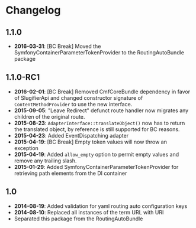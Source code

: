 Changelog
=========

1.1.0
-----

* **2016-03-31**: [BC Break] Moved the SymfonyContainerParameterTokenProvider to the
                  RoutingAutoBundle package

1.1.0-RC1
---------

* **2016-02-01**: [BC Break] Removed CmfCoreBundle dependency in favor of
                  SlugifierApi and changed constructor signature of `ContentMethodProvider`
                  to use the new interface.
* **2015-09-05**: "Leave Redirect" defunct route handler now migrates any children
                  of the original route.
* **2015-08-23**: `AdapterInterface::translateObject()` now has to return the
                  translated object, by reference is still supported for BC reasons.
* **2015-04-23**: Added EventDispatching adapter
* **2015-04-19**: [BC Break] Empty token values will now throw an exception
* **2015-04-19**: Added `allow_empty` option to permit empty values and
                  remove any trailing slash.
* **2015-01-29**: Added SymfonyContainerParameterTokenProvider for retrieving
                  path elements from the DI container

1.0
---

* **2014-08-19**: Added validation for yaml routing auto configuration keys
* **2014-08-10**: Replaced all instances of the term URL with URI
* Separated this package from the RoutingAutoBundle

